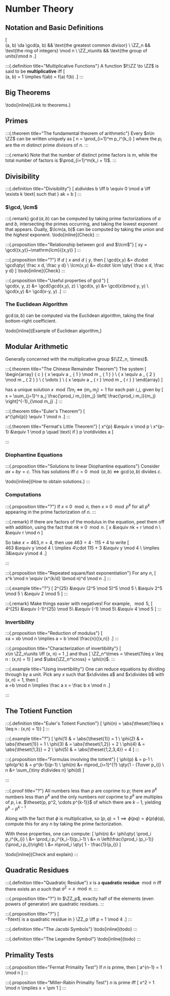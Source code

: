 # Number Theory

## Notation and Basic Definitions

\[  
(a, b) \da \gcd(a, b) && \text{the greatest common divisor} \\
\ZZ_n && \text{the ring of integers} \mod n \\
\ZZ_n\units && \text{the group of units}\mod n
.\]

:::{.definition title="Multiplicative Functions"}
A function $f:\ZZ \to \ZZ$ is said to be **multiplicative** iff
\[  
(a, b) = 1 \implies f(ab) = f(a) f(b)
.\]
:::

## Big Theorems

\todo[inline]{Link to theorems.}

## Primes

:::{.theorem title="The fundamental theorem of arithmetic"}
Every $n\in \ZZ$ can be written uniquely as 
\[
n = \prod_{i=1}^m p_i^{k_i}
\]
where the $p_i$ are the $m$ distinct prime divisors of $n$.
:::

:::{.remark}
Note that the number of distinct prime factors is $m$, while the total number of factors is $\prod_{i=1}^m(k_i + 1)$.
:::



## Divisibility

:::{.definition title="Divisibility"}
\[
a\divides b \iff b \equiv 0 \mod a \iff \exists k \text{ such that } ak = b
\]
:::

### $\gcd, \lcm$

:::{.remark}
$\gcd(a, b)$ can be computed by taking prime factorizations of $a$ and $b$, intersecting the primes occurring, and taking the lowest exponent that appears.
Dually, $\lcm(a, b)$ can be computed by taking the *union* and the *highest* exponent.
\todo[inline]{Check}
:::

:::{.proposition title="Relationship between $\gcd$ and $\lcm$"}
\[
xy = \gcd{(x,y)}~\mathrm{lcm}{(x,y)}
\]
:::

:::{.proposition title="?"}
If $d\mid x$ and $d\mid y$, then 
\[
\gcd(x,y) &= d\cdot \gcd\qty{ \frac x d, \frac y d} \\
\lcm(x,y) &= d\cdot \lcm \qty{ \frac x d, \frac y d}
\]
\todo[inline]{Check}
:::


:::{.proposition title="Useful properties of $\gcd$"}
\[  
\gcd(x, y, z) &= \gcd(\gcd(x,y), z) \\
\gcd(x, y)    &= \gcd(x\bmod y, y) \\
\gcd(x,y)     &= \gcd(x-y, y)
.\]
:::

### The Euclidean Algorithm

$\gcd(a, b)$ can be computed via the Euclidean algorithm, taking the final bottom-right coefficient.

\todo[inline]{Example of Euclidean algorithm,}



## Modular Arithmetic

Generally concerned with the multiplicative group $(\ZZ_n, \times)$.

:::{.theorem title="The Chinese Remainder Theorem"}
The system
\[
\begin{array} { c } { x \equiv a _ { 1 }   \mod m _ { 1 }  } \\ { x \equiv a _ { 2 }   \mod m _ { 2 }  } \\ { \vdots } \\ { x \equiv a _ { r }   \mod m _ { r }  } \end{array}
\]

has a unique solution $x \mod \prod m_i \iff (m_i, m_j) = 1$ for each pair $i,j$, given by
\[  
x = \sum_{j=1}^r a_j \frac{\prod_i m_i}{m_j} \left[ \frac{\prod_i m_i}{m_j} \right]^{-1}_{\mod m_j}
.\]
:::

:::{.theorem title="Euler's Theorem"}
\[  
a^{\phi(p)} \equiv 1 \mod n
.\]
:::

:::{.theorem title="Fermat's Little Theorem"}
\[
x^{p}  &\equiv x \mod p \\
x^{p-1} &\equiv 1 \mod p \quad \text{ if } p \notdivides a
\]

:::

### Diophantine Equations 

:::{.proposition title="Solutions to linear Diophantine equations"}
Consider $ax + by = c$.
This has solutions iff 
$c = 0 \mod (a,b) \iff \gcd(a,b) \text{ divides } c$.

\todo[inline]{How to obtain solutions.}
:::


### Computations

:::{.proposition title="?"}
If $x\equiv 0 \mod n$, then $x\equiv 0 \mod p^k$ for all $p^k$ appearing in the prime factorization of $n$.
:::


:::{.remark}
If there are factors of the modulus in the equation, peel them off with addition, using the fact that $nk \equiv 0 \mod n$.
\[
x 
&\equiv nk + r \mod n  \\
&\equiv r \mod n
\]

So take $x=463, n = 4$, then use $463 = 4\cdot 115 + 4$ to write
\[  
463 &\equiv y \mod 4 \\
\implies 4\cdot 115 + 3 &\equiv y \mod 4 \\
\implies  3&\equiv y\mod 4
.\]

:::

:::{.proposition title="Repeated square/fast exponentiation"}
For any $n$,
\[  
x^k \mod n \equiv (x^{k/d} \bmod n)^d \mod n
.\]
:::

:::{.example title="?"}
\[
2^{25} 
&\equiv (2^5 \mod 5)^5 \mod 5 \\
&\equiv 2^5  \mod 5 \\
&\equiv 2 \mod 5 
\]
:::

:::{.remark}
Make things easier with negatives!
For example, $\mod 5$,
\[
4^{25} 
&\equiv (-1)^{25} \mod 5\\
&\equiv (-1) \mod 5\\
&\equiv 4 \mod 5
\]
:::


### Invertibility

:::{.proposition title="Reduction of modulus"}
\[  
xa = xb \mod n \implies a = b \mod \frac{n}{(x,n)}
.\]
:::

:::{.proposition title="Characterization of invertibility"}
\[  
x\in \ZZ_n\units \iff (x, n) = 1
,\]
and thus 
\[
\ZZ_n^\times = \theset{1\leq x \leq n : (x,n) = 1}
\]
and $\abs{\ZZ_n^\cross} = \phi(n)$.
:::

:::{.example title="Using invertibility"}
One can reduce equations by dividing through by a unit.
Pick any $x$ such that $x\divides a$ and $x\divides b$ with $(x,n) = 1$, then
\[  
a =b \mod n \implies \frac a x = \frac b x \mod n
.\]

:::



## The Totient Function

:::{.definition title="Euler's Totient Function"}
\[
\phi(n) = \abs{\theset{1\leq x \leq n : (x,n) = 1}}
\]
:::

:::{.example title="?"}
\[
\phi(1) & = \abs{\theset{1}} = 1 \\
\phi(2) & = \abs{\theset{1}} = 1 \\
\phi(3) & = \abs{\theset{1,2}} = 2 \\
\phi(4) & = \abs{\theset{1,3}} = 2 \\
\phi(5) & = \abs{\theset{1,2,3,4}} = 4
\]
:::

:::{.proposition title="Formulas involving the totient"}
\[
\phi(p)   & = p-1 \\
\phi(p^k) & = p^{k-1}(p-1) \\
\phi(n) &= n\prod_{i=1}^{?} \qty{1 - {1\over p_i}} \\
n &= \sum_{\tiny d\divides n} \phi(d) 
\]


:::

:::{.proof title="?"}
All numbers less than $p$ are coprime to $p$; there are $p^k$ numbers less than $p^k$ and the only numbers _not_ coprime to $p^k$ are multiples of $p$, i.e. $\theset{p, p^2, \cdots p^{k-1}}$ of which there are $k-1$, yielding $p^k - p^{k-1}$

Along with the fact that $\phi$ is multiplicative, so $(p,q) = 1 \implies \phi(pq) = \phi(p)\phi(q)$, compute this for any $n$ by taking the prime factorization.

With these properties, one can compute:
\[
\phi(n) 
&= \phi\qty{ \prod_i p_i^{k_i}} \\
&= \prod_i p_i^{k_i-1}(p_i-1) \\ 
&= n \left(\frac{\prod_i (p_i-1)}{\prod_i p_i}\right) \\ 
&= n\prod_i \qty{ 1 - \frac{1}{p_i}}
\]

\\todo[inline]{Check and explain}
:::


## Quadratic Residues

:::{.definition title="Quadratic Residue"}
$x$ is a **quadratic residue** $\bmod n$ iff there exists an $a$ such that $a^2 = x \mod n$.
:::

:::{.proposition title="?"}
In $\ZZ_p$, exactly half of the elements (even powers of generator) are quadratic residues.
:::

:::{.proposition title="?"}
\[  
-1\text{ is a quadratic residue in } \ZZ_p \iff p = 1 \mod 4
.\]
:::


:::{.definition title="The Jacobi Symbols"}
\todo[inline]{todo}
:::

:::{.definition title="The Legendre Symbol"}
\todo[inline]{todo}
:::

## Primality Tests

:::{.proposition title="Fermat Primality Test"}
If $n$ is prime, then 
\[
a^{n-1} = 1 \mod n
\]
:::

:::{.proposition title="Miller-Rabin Primality Test"}
$n$ is prime iff 
\[
x^2 = 1 \mod n \implies x = \pm 1
\]
:::
